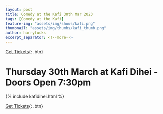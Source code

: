 ```yaml
---
layout: post
title: Comedy at the Kafi 30th Mar 2023
tags: [Comedy at the Kafi]
feature-img: "assets/img/shows/kafi.png"
thumbnail: "assets/img/thumbs/kafi_thumb.png"
author: harryfucks
excerpt_separator: <!--more-->
---
```


[Get Tickets](https://bit.ly/kafi20230330){: .btn}

# Thursday 30th March at Kafi Dihei - Doors Open 7:30pm

{% include kafidihei.html %}

[Get Tickets](https://bit.ly/kafi20230330){: .btn}
